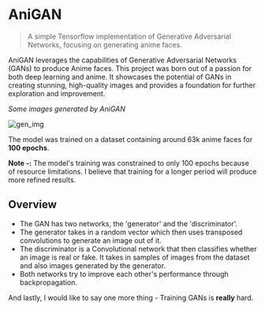 # AniGAN

> A simple Tensorflow implementation of Generative Adversarial Networks, focusing on generating anime faces.


AniGAN leverages the capabilities of Generative Adversarial Networks (GANs) to produce Anime faces. This project was born out of a passion for both deep learning and anime. It showcases the potential of GANs in creating stunning, high-quality images and provides a foundation for further exploration and improvement.

*Some images generated by AniGAN*

![gen_img](https://github.com/Si-ddhartha/AniGAN/assets/74449359/dc40747e-3f0c-4e35-ae05-e5dccff7be5d)

The model was trained on a dataset containing around 63k anime faces for **100 epochs**.

**Note -:** The model's training was constrained to only 100 epochs because of resource limitations. I believe that training for a longer period will produce more refined results.

## Overview

- The GAN has two networks, the 'generator' and the 'discriminator'.  
- The generator takes in a random vector which then uses transposed convolutions to generate an image out of it.  
- The discriminator is a Convolutional network that then classifies whether an image is real or fake. It takes in samples of images from the dataset
 and also images generated by the generator.  
- Both networks try to improve each other's performance through backpropagation.


And lastly, I would like to say one more thing - Training GANs is **really** hard.
